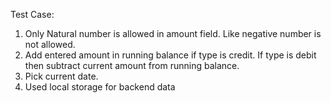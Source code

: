 Test Case:

1. Only Natural number is allowed in amount field. Like negative number is not allowed.
2. Add entered amount in running balance if type is credit. If type is debit then subtract current amount from running balance.
3. Pick current date.
4. Used local storage for backend data